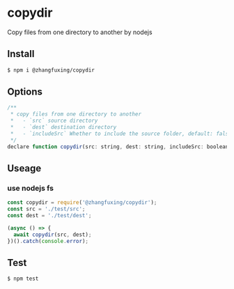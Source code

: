 # copydir
Copy files from one directory to another by nodejs

## Install

```sh
$ npm i @zhangfuxing/copydir
```  

## Options  
```js
/**
 * copy files from one directory to another
 *   - `src` source directory
 *   - `dest` destination directory
 *   - `includeSrc` Whether to include the source folder, default: false
 */
declare function copydir(src: string, dest: string, includeSrc: boolean): Promise<void>  
```

## Useage  

### use nodejs fs  

```js
const copydir = require('@zhangfuxing/copydir');
const src = './test/src';
const dest = './test/dest';

(async () => {
  await copydir(src, dest);
})().catch(console.error);
```  

## Test

```sh
$ npm test
```  